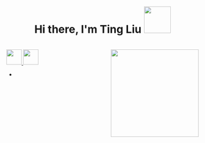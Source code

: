 <h1 align="center">Hi there, I'm Ting Liu <img src="https://media.giphy.com/media/xT5LMHxhOfscxPfIfm/giphy.gif" width="70"></h1>
</br>
<a href="mailto:liuttting0207@gmail.com">
  <img src="https://github.com/blackcater/blackcater/raw/main/images/social-gmail.svg" height="40" />
</a>
<a href="https://leetcode.com/liuttting0207/">
  <img src="https://github.com/blackcater/blackcater/raw/main/images/social-leetcode.svg" height="40" />
</a>
<img align='right' src="https://media.giphy.com/media/RbDKaczqWovIugyJmW/giphy.gif" width="230">


<!-- - 🌱 I’m currently learning Web Development Program at Humber!
- 👯 I’m looking to collaborate on building awesome projects -->
- 
<!--
**unlimitedTing/unlimitedTing** is a ✨ _special_ ✨ repository because its `README.md` (this file) appears on your GitHub profile.

Here are some ideas to get you started:

- 🔭 I’m currently working on ...
- 🌱 I’m currently learning ...
- 👯 I’m looking to collaborate on ...
- 🤔 I’m looking for help with ...
- 💬 Ask me about ...
- 📫 How to reach me: ...
- 😄 Pronouns: ...
- ⚡ Fun fact: ...
-->
